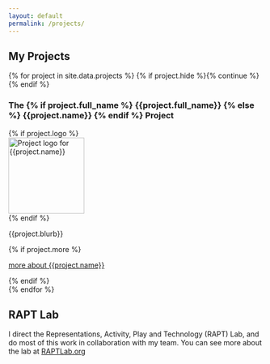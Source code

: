 ```yaml
---
layout: default
permalink: /projects/
---
```


## My Projects

{% for project in site.data.projects %}
{% if project.hide %}{% continue %}{% endif %}
<div class="row">
<h3>The {% if project.full_name %}  {{project.full_name}} {% else %} {{project.name}} {% endif %} Project</h3>
{% if project.logo %}
  <div class="left">
  <img src="/assets/img/project_logos/{{project.logo}}" alt="Project logo for {{project.name}}" width="150" >
  </div>
{% endif %}
<div class="right">
  <p>{{project.blurb}}</p> {% if project.more %}<p><i class="fa-solid fa-dna"></i><a href="{{ project.more }}">more about {{project.name}}</a></p>{% endif %}
  </div>
</div>
{% endfor %}

## RAPT Lab
I direct the Representations, Activity, Play and Technology (RAPT) Lab, and do most of this work in collaboration with my team. You can see more about the lab at  <a href="http://theraptlab.org" target="_blank">RAPTLab.org</a>